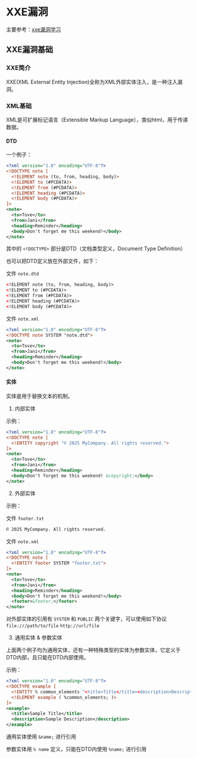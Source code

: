 # XXE漏洞

主要参考：[xxe漏洞学习](https://0ran9e.fun/2024/06/10/%E5%AD%A6%E4%B9%A0%E6%96%87%E7%AB%A0/xxe%E5%AD%A6%E4%B9%A0%E7%AC%94%E8%AE%B0/)

## XXE漏洞基础

### XXE简介

XXE(XML External Entity Injection)全称为XML外部实体注入，是一种注入漏洞。

### XML基础

XML是可扩展标记语言（Extensible Markup Language），类似html，用于传递数据。

#### DTD

一个例子：
```xml
<?xml version="1.0" encoding="UTF-8"?>
<!DOCTYPE note [
  <!ELEMENT note (to, from, heading, body)>
  <!ELEMENT to (#PCDATA)>
  <!ELEMENT from (#PCDATA)>
  <!ELEMENT heading (#PCDATA)>
  <!ELEMENT body (#PCDATA)>
]>
<note>
  <to>Tove</to>
  <from>Jani</from>
  <heading>Reminder</heading>
  <body>Don't forget me this weekend!</body>
</note>
```
其中的 `<!DOCTYPE>` 部分是DTD（文档类型定义，Document Type Definition）

也可以把DTD定义放在外部文件，如下：

文件 `note.dtd` 
```xml
<!ELEMENT note (to, from, heading, body)>
<!ELEMENT to (#PCDATA)>
<!ELEMENT from (#PCDATA)>
<!ELEMENT heading (#PCDATA)>
<!ELEMENT body (#PCDATA)>
```

文件 `note.xml`
```xml
<?xml version="1.0" encoding="UTF-8"?>
<!DOCTYPE note SYSTEM "note.dtd">
<note>
  <to>Tove</to>
  <from>Jani</from>
  <heading>Reminder</heading>
  <body>Don't forget me this weekend!</body>
</note>
```

#### 实体

实体是用于替换文本的机制。

1. 内部实体

示例：
```xml
<?xml version="1.0" encoding="UTF-8"?>
<!DOCTYPE note [
  <!ENTITY copyright "© 2025 MyCompany. All rights reserved.">
]>
<note>
  <to>Tove</to>
  <from>Jani</from>
  <heading>Reminder</heading>
  <body>Don't forget me this weekend! &copyright;</body>
</note>
```

2. 外部实体

示例：

文件 `footer.txt` 
```txt
© 2025 MyCompany. All rights reserved.
```

文件 `note.xml`
```xml
<?xml version="1.0" encoding="UTF-8"?>
<!DOCTYPE note [
  <!ENTITY footer SYSTEM "footer.txt">
]>
<note>
  <to>Tove</to>
  <from>Jani</from>
  <heading>Reminder</heading>
  <body>Don't forget me this weekend!</body>
  <footer>&footer;</footer>
</note>
```

对外部实体的引用有 `SYSTEM` 和 `PUBLIC` 两个关键字，可以使用如下协议
`file:///path/to/file`
`http://url/file`

3. 通用实体 & 参数实体

上面两个例子均为通用实体，还有一种特殊类型的实体为参数实体，它定义于DTD内部，且只能在DTD内部使用。

示例：
```xml
<?xml version="1.0" encoding="UTF-8"?>
<!DOCTYPE example [
  <!ENTITY % common_elements "<title>Title</title><description>Description</description>">
  <!ELEMENT example ( %common_elements; )>
]>
<example>
  <title>Sample Title</title>
  <description>Sample Description</description>
</example>
```

通用实体使用 `&name;` 进行引用

参数实体用 `% name` 定义，只能在DTD内使用 `%name;` 进行引用
